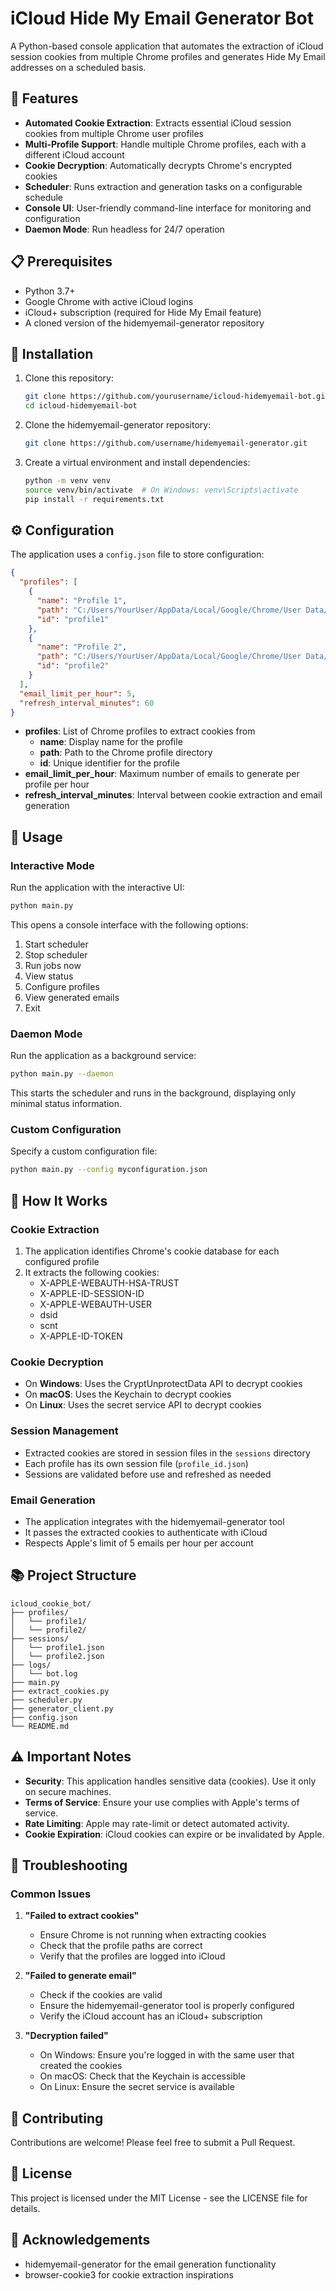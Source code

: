 # iCloud Hide My Email Generator Bot

A Python-based console application that automates the extraction of iCloud session cookies from multiple Chrome profiles and generates Hide My Email addresses on a scheduled basis.

## 🌟 Features

- **Automated Cookie Extraction**: Extracts essential iCloud session cookies from multiple Chrome user profiles
- **Multi-Profile Support**: Handle multiple Chrome profiles, each with a different iCloud account
- **Cookie Decryption**: Automatically decrypts Chrome's encrypted cookies
- **Scheduler**: Runs extraction and generation tasks on a configurable schedule
- **Console UI**: User-friendly command-line interface for monitoring and configuration
- **Daemon Mode**: Run headless for 24/7 operation

## 📋 Prerequisites

- Python 3.7+
- Google Chrome with active iCloud logins
- iCloud+ subscription (required for Hide My Email feature)
- A cloned version of the hidemyemail-generator repository

## 🔧 Installation

1. Clone this repository:
   ```bash
   git clone https://github.com/yourusername/icloud-hidemyemail-bot.git
   cd icloud-hidemyemail-bot
   ```

2. Clone the hidemyemail-generator repository:
   ```bash
   git clone https://github.com/username/hidemyemail-generator.git
   ```

3. Create a virtual environment and install dependencies:
   ```bash
   python -m venv venv
   source venv/bin/activate  # On Windows: venv\Scripts\activate
   pip install -r requirements.txt
   ```

## ⚙️ Configuration

The application uses a `config.json` file to store configuration:

```json
{
  "profiles": [
    {
      "name": "Profile 1",
      "path": "C:/Users/YourUser/AppData/Local/Google/Chrome/User Data/Profile 1",
      "id": "profile1"
    },
    {
      "name": "Profile 2",
      "path": "C:/Users/YourUser/AppData/Local/Google/Chrome/User Data/Profile 2",
      "id": "profile2"
    }
  ],
  "email_limit_per_hour": 5,
  "refresh_interval_minutes": 60
}
```

- **profiles**: List of Chrome profiles to extract cookies from
  - **name**: Display name for the profile
  - **path**: Path to the Chrome profile directory
  - **id**: Unique identifier for the profile
- **email_limit_per_hour**: Maximum number of emails to generate per profile per hour
- **refresh_interval_minutes**: Interval between cookie extraction and email generation

## 🚀 Usage

### Interactive Mode

Run the application with the interactive UI:

```bash
python main.py
```

This opens a console interface with the following options:
1. Start scheduler
2. Stop scheduler
3. Run jobs now
4. View status
5. Configure profiles
6. View generated emails
7. Exit

### Daemon Mode

Run the application as a background service:

```bash
python main.py --daemon
```

This starts the scheduler and runs in the background, displaying only minimal status information.

### Custom Configuration

Specify a custom configuration file:

```bash
python main.py --config myconfiguration.json
```

## 🧠 How It Works

### Cookie Extraction

1. The application identifies Chrome's cookie database for each configured profile
2. It extracts the following cookies:
   - X-APPLE-WEBAUTH-HSA-TRUST
   - X-APPLE-ID-SESSION-ID
   - X-APPLE-WEBAUTH-USER
   - dsid
   - scnt
   - X-APPLE-ID-TOKEN

### Cookie Decryption

- On **Windows**: Uses the CryptUnprotectData API to decrypt cookies
- On **macOS**: Uses the Keychain to decrypt cookies
- On **Linux**: Uses the secret service API to decrypt cookies

### Session Management

- Extracted cookies are stored in session files in the `sessions` directory
- Each profile has its own session file (`profile_id.json`)
- Sessions are validated before use and refreshed as needed

### Email Generation

- The application integrates with the hidemyemail-generator tool
- It passes the extracted cookies to authenticate with iCloud
- Respects Apple's limit of 5 emails per hour per account

## 📚 Project Structure

```
icloud_cookie_bot/
├── profiles/
│   └── profile1/
│   └── profile2/
├── sessions/
│   └── profile1.json
│   └── profile2.json
├── logs/
│   └── bot.log
├── main.py
├── extract_cookies.py
├── scheduler.py
├── generator_client.py
├── config.json
└── README.md
```

## ⚠️ Important Notes

- **Security**: This application handles sensitive data (cookies). Use it only on secure machines.
- **Terms of Service**: Ensure your use complies with Apple's terms of service.
- **Rate Limiting**: Apple may rate-limit or detect automated activity.
- **Cookie Expiration**: iCloud cookies can expire or be invalidated by Apple.

## 🔨 Troubleshooting

### Common Issues

1. **"Failed to extract cookies"**
   - Ensure Chrome is not running when extracting cookies
   - Check that the profile paths are correct
   - Verify that the profiles are logged into iCloud

2. **"Failed to generate email"**
   - Check if the cookies are valid
   - Ensure the hidemyemail-generator tool is properly configured
   - Verify the iCloud account has an iCloud+ subscription

3. **"Decryption failed"**
   - On Windows: Ensure you're logged in with the same user that created the cookies
   - On macOS: Check that the Keychain is accessible
   - On Linux: Ensure the secret service is available

## 🤝 Contributing

Contributions are welcome! Please feel free to submit a Pull Request.

## 📄 License

This project is licensed under the MIT License - see the LICENSE file for details.

## 🙏 Acknowledgements

- hidemyemail-generator for the email generation functionality
- browser-cookie3 for cookie extraction inspirations